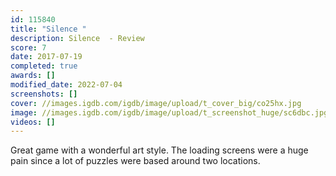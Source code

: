 ```yaml
---
id: 115840
title: "Silence "
description: Silence  - Review
score: 7
date: 2017-07-19
completed: true
awards: []
modified_date: 2022-07-04
screenshots: []
cover: //images.igdb.com/igdb/image/upload/t_cover_big/co25hx.jpg
image: //images.igdb.com/igdb/image/upload/t_screenshot_huge/sc6dbc.jpg
videos: []
---
```

Great game with a wonderful art style. The loading screens were a huge pain since a lot of puzzles were based around two locations.